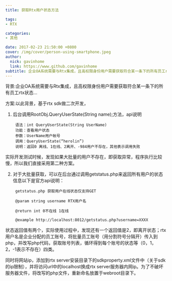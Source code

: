```yaml
---
title: 获取Rtx用户状态方法

tags: 
- RTX

categories: 
- 其他

date: 2017-02-23 21:50:00 +0800
cover: /img/cover/person-using-smartphone.jpeg
author: 
  nick: gavinhome
  link: https://www.github.com/gavinhome
subtitle: 企业OA系统需要与Rtx集成，且高权限身份用户需要获取符合某一条下的所有员工rtx状态
---
```



背景:企业OA系统需要与Rtx集成，且高权限身份用户需要获取符合某一条下的所有员工rtx状态...

<!--more-->
<div id="toc"></div>
<!-- csdn -->

方案:以此背景，基于rtx sdk做二次开发，

1. 后台调用RootObj.QueryUserState(String name);方法，api说明

        语法：int QueryUserState(String UserName)
        功能：查看用户状态
        参数：UserName用户帐号
        调用：QueryUserState(“herolin”)
        说明：返回0 离线、1在线、2离开、-984用户不存在，其他表示调用失败

实际开发测试时候，发现如果大批量的用户不存在，即获取异常，程序执行比较慢，所以我们直接采用第二种方案。

2. 对于大批量获取，可以在后台通过调用getstatus.php来返回所有用户的状态信息以下是官方api说明：

        getstatus.php 获取用户在线状态仅支持GET

        @param string username RTX用户名

        @return int 0不在线 1在线

        @example http://localhost:8012/getstatus.php?username=XXXX

状态返回值有两个，实际使用过程中，发现还有一个返回值是2，即离开状态；rtx用户名是企业分配的员工账号，将批量员工账号（用分割符号分隔开）传入到php，并改写php代码，获取账号列表，循环得到每个账号的状态等（0，1，2，-1表示不存在）四类。

同时将网站ip，添加到rtx server安装目录下的sdkproperty.xml文件中（关于sdk的ip限制），并将访问url中的localhost换成rtx server服务器内网ip。为了不破坏服务器文件，将改写的php文件，重新命名放置于webroot目录下。